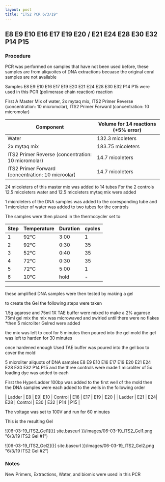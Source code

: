 ```yaml
---
layout: post
title: "ITS2 PCR 6/3/19"
---
```


##  E8 E9 E10 E16 E17 E19 E20 / E21 E24 E28 E30 E32 P14 P15

### Procedure

PCR was performed on samples that have not been used before, these samples are from aliquoites of DNA extractions becuase the original coral samples are not available

Samples E8 E9 E10 E16 E17 E19 E20 E21 E24 E28 E30 E32 P14 P15 were used in this PCR (polimerase chain reaction) reaction 

First A Master Mix of water, 2x mytaq mix, ITS2 Primer Reverse (concentration: 10 micromolar), ITS2 Primer Forward (concentration: 10 micromolar)

Component| Volume for 14 reactions (+5% error)|
|---------|---------------------------|
|Water| 132.3 micoleters|
|2x mytaq mix| 183.75 micoleters|
|ITS2 Primer Reverse (concentration: 10 micromolar)| 14.7 micoleters|
|ITS2 Primer Forward (concentration: 10 microolar)| 14.7 micoleters|

24 micoleters of this master mix was added to 14 tubes 
For the 2 controls 12.5 micoleters water and 12.5 micoleters mytaq mix were added

1 microleters of the DNA samples was added to the coresponding tube
and 1 microleter of water was added to two tubes for the controls

The samples were then placed in the thermocycler set to 

|Step|Temperature|Duration|cycles|
|----|-------|--------|-------|
|1|92°C|3:00|1|
|2|92°C|0:30|35|
|3|52°C|0:40|35|
|4|72°C|0:30|35|
|5|72°C|5:00|1|
|6|10°C|hold|-|

___________

these amplified DNA samples were then tested by making a gel

to create the Gel the following steps were taken 

1.5g agarose and 75ml 1X TAE buffer were mixed to make a 2% agarose 75ml gel mix 
the mix was microwaved and swirled until there were no flakes 
*then 5 microliter Gelred were added

the mix was left to cool for 5 minutes then poured into the gel mold
the gel was left to harden for 30 minutes 

once hardened enough Used TAE buffer was poured into the gel box to cover the mold

5 microliter aliquots of DNA samples E8 E9 E10 E16 E17 E19 E20 E21 E24 E28 E30 E32 P14 P15 and the three controls were made 
1 microliter of 5x loading dye was added to each

First the HyperLadder 100bp was added to the first well of the mold 
then the DNA samples were each added to the wells in the following order 

| Ladder | E8 | E9| E10 | Control | E16 | E17 | E19 | E20 |
| Ladder | E21 | E24| E28 | Control | E30 | E32 | P14 | P15 |

The voltage was set to 100V and run for 60 minutes


This is the resulting Gel

![06-03-19_ITS2_Gel1]({{ site.baseurl }}/images/06-03-19_ITS2_Gel1.png "6/3/19 ITS2 Gel #1")

![06-03-19_ITS2_Gel2]({{ site.baseurl }}/images/06-03-19_ITS2_Gel2.png "6/3/19 ITS2 Gel #2")

### Notes
New Primers, Extractions, Water, and biomix were used in this PCR

